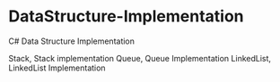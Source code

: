 # DataStructure-Implementation
C# Data Structure Implementation 

Stack, Stack implementation
Queue, Queue Implementation
LinkedList, LinkedList Implementation

